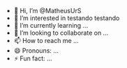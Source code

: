 - 👋 Hi, I’m @MatheusUrS
- 👀 I’m interested in testando testando
- 🌱 I’m currently learning ...
- 💞️ I’m looking to collaborate on ...
- 📫 How to reach me ...
- 😄 Pronouns: ...
- ⚡ Fun fact: ...

<!---
MatheusUrS/MatheusUrS is a ✨ special ✨ repository because its `README.md` (this file) appears on your GitHub profile.
You can click the Preview link to take a look at your changes.
--->
